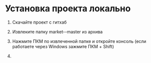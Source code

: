 Установка проекта локально
=====================
1. Скачайте проект с гитхаб

2. Извлеките папку market--master из архива

3. Нажмите ПКМ по извлеченной папке и откройте консоль (если работаете через Windows зажмите ПКМ + Shift)
4. 
